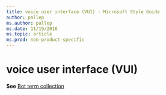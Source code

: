 ```yaml
---
title: voice user interface (VUI) - Microsoft Style Guide
author: pallep
ms.author: pallep
ms.date: 11/19/2016
ms.topic: article
ms.prod: non-product-specific
---
```


# voice user interface (VUI)

**See** [Bot term collection](/style-guide/a-z-word-list-term-collections/term-collections/bot-terms)
